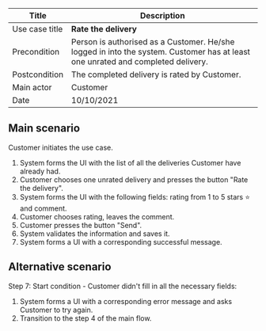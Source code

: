| Title | Description |
| --- | --- |
| Use case title | **Rate the delivery** |
| Precondition | Person is authorised as a Customer. He/she logged in into the system. Customer has at least one unrated and completed delivery. |
| Postcondition | The completed delivery is rated by Customer. |
| Main actor | Customer|
| Date | 10/10/2021 |

## Main scenario

Customer initiates the use case.

1. System forms the UI with the list of all the deliveries Customer have already had.
2. Customer chooses one unrated delivery and presses the button "Rate the delivery".
3. System forms the UI with the following fields: rating from 1 to 5 stars ⭐️ and comment.
4. Customer chooses rating, leaves the comment.
5. Customer presses the button "Send".
6. System validates the information and saves it.
7. System forms a UI with a corresponding successful message.

## Alternative scenario

Step 7: Start condition - Customer didn't fill in all the necessary fields:

1. System forms a UI with a corresponding error message and asks Customer to try again.
2. Transition to the step 4 of the main flow.